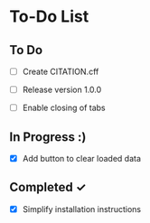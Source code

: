 # To-Do List

## To Do
- [ ] Create CITATION.cff
- [ ] Release version 1.0.0

- [ ] Enable closing of tabs



## In Progress :)
- [x] Add button to clear loaded data

## Completed ✓
- [x] Simplify installation instructions
